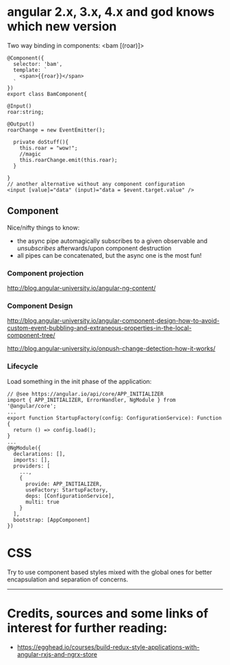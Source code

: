 angular 2.x, 3.x, 4.x and god knows which new version
====

Two way binding in components:
    <bam [(roar)]></bam>

    @Component({
      selector: 'bam',
      template: `
        <span>{{roar}}</span>
      `
    })
    export class BamComponent{

    @Input()
    roar:string;

    @Output()
    roarChange = new EventEmitter();

      private doStuff(){
        this.roar = "wow!";
        //magic
        this.roarChange.emit(this.roar);
      }

    }
    // another alternative without any component configuration
    <input [value]="data" (input)="data = $event.target.value" />


## Component

Nice/nifty things to know:
  - the async pipe automagically subscribes to a given observable and *unsubscribes* afterwards/upon component destruction
  - all pipes can be concatenated, but the async one is the most fun!

### Component projection
http://blog.angular-university.io/angular-ng-content/


### Component Design
http://blog.angular-university.io/angular-component-design-how-to-avoid-custom-event-bubbling-and-extraneous-properties-in-the-local-component-tree/

http://blog.angular-university.io/onpush-change-detection-how-it-works/


### Lifecycle

Load something in the init phase of the application:

    // @see https://angular.io/api/core/APP_INITIALIZER
    import { APP_INITIALIZER, ErrorHandler, NgModule } from '@angular/core';
    ...
    export function StartupFactory(config: ConfigurationService): Function {
      return () => config.load();
    }
    ...
    @NgModule({
      declarations: [],
      imports: [],
      providers: [
        ...,
        {
          provide: APP_INITIALIZER,
          useFactory: StartupFactory,
          deps: [ConfigurationService],
          multi: true
        }
      ],
      bootstrap: [AppComponent]
    })

CSS
===
Try to use component based styles mixed with the global ones for better encapsulation and separation of concerns.

---
Credits, sources and some links of interest for further reading:
==
* https://egghead.io/courses/build-redux-style-applications-with-angular-rxjs-and-ngrx-store
